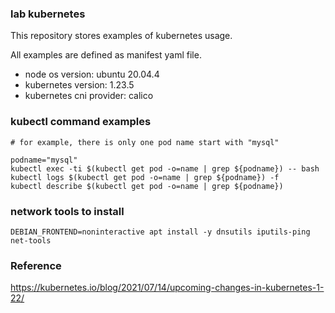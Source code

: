 ### lab kubernetes

This repository stores examples of kubernetes usage.

All examples are defined as manifest yaml file.

- node os version: ubuntu 20.04.4 
- kubernetes version: 1.23.5
- kubernetes cni provider: calico

### kubectl command examples
```
# for example, there is only one pod name start with "mysql"

podname="mysql"
kubectl exec -ti $(kubectl get pod -o=name | grep ${podname}) -- bash
kubectl logs $(kubectl get pod -o=name | grep ${podname}) -f
kubectl describe $(kubectl get pod -o=name | grep ${podname})

```

### network tools to install
```
DEBIAN_FRONTEND=noninteractive apt install -y dnsutils iputils-ping net-tools
```

### Reference
https://kubernetes.io/blog/2021/07/14/upcoming-changes-in-kubernetes-1-22/